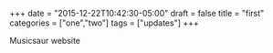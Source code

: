 +++
date = "2015-12-22T10:42:30-05:00"
draft = false
title = "first"
categories = ["one","two"]
tags = ["updates"]
+++

Musicsaur website
